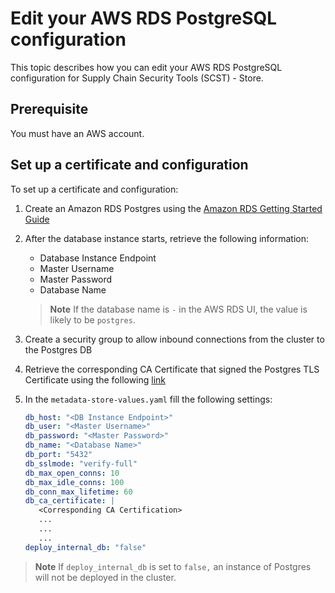 # Edit your AWS RDS PostgreSQL configuration

This topic describes how you can edit your AWS RDS PostgreSQL configuration for Supply Chain
Security Tools (SCST) - Store.

## <a id='prereq'></a> Prerequisite

You must have an AWS account.

## <a id='aws-rds'></a> Set up a certificate and configuration

To set up a certificate and configuration:

1. Create an Amazon RDS Postgres using the
   [Amazon RDS Getting Started Guide](https://docs.aws.amazon.com/AmazonRDS/latest/UserGuide/CHAP_GettingStarted.CreatingConnecting.PostgreSQL.html#CHAP_GettingStarted.Creating.PostgreSQL)

2. After the database instance starts, retrieve the following information:

   - Database Instance Endpoint
   - Master Username
   - Master Password
   - Database Name

   > **Note** If the database name is `-` in the AWS RDS UI, the value is likely to be `postgres`.

3. Create a security group to allow inbound connections from the cluster to the Postgres DB

4. Retrieve the corresponding CA Certificate that signed the Postgres TLS Certificate using the
   following [link](https://docs.aws.amazon.com/AmazonRDS/latest/UserGuide/UsingWithRDS.SSL.html)

5. In the `metadata-store-values.yaml` fill the following settings:

    ```yaml
    db_host: "<DB Instance Endpoint>"
    db_user: "<Master Username>"
    db_password: "<Master Password>"
    db_name: "<Database Name>"
    db_port: "5432"
    db_sslmode: "verify-full"
    db_max_open_conns: 10
    db_max_idle_conns: 100
    db_conn_max_lifetime: 60
    db_ca_certificate: |
       <Corresponding CA Certification>
       ...
       ...
       ...
    deploy_internal_db: "false"
    ```

> **Note** If `deploy_internal_db` is set to `false,` an instance of Postgres will not be deployed
> in the cluster.
